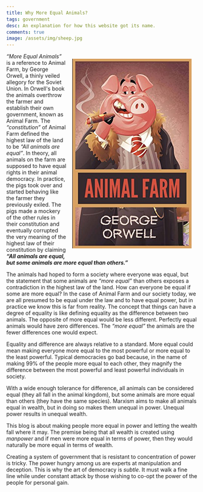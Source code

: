 ```yaml
---
title: Why More Equal Animals?
tags: government
desc: An explanation for how this website got its name.
comments: true
image: /assets/img/sheep.jpg
---
```


<img src="/assets/img/animalfarm.jpg" style="float: right; margin: 15px;"> 

_“More Equal Animals”_ is a reference to Animal Farm, by George Orwell, a thinly veiled allegory for the Soviet Union. 
In Orwell's book the animals overthrow the farmer and establish their own government, known as Animal Farm. 
The _“constitution”_ of Animal Farm defined the highest law of the land to be _“All animals are equal”_. In theory, 
all animals on the farm are supposed to have equal rights in their animal democracy. In practice, the pigs took over 
and started behaving like the farmer they previously exiled. The pigs made a mockery of the other rules in their 
constitution and eventually corrupted the very meaning of the highest law of their constitution by claiming 
**_“All animals are equal, but some animals are more equal than others.”_**

The animals had hoped to form a society where everyone was equal, but the statement that some animals are _“more equal”_ 
than others exposes a contradiction in the highest law of the land. How can everyone be equal if some are more equal? 
In the case of Animal Farm and our society today, we are all presumed to be equal under the law and to have equal power, 
but in practice we know this is far from reality. The concept that things can have a degree of equality is like defining 
equality as the difference between two animals.  The opposite of more equal would be less different. Perfectly equal 
animals would have zero differences. The _“more equal”_ the animals are the fewer differences one would expect.

Equality and difference are always relative to a standard. More equal could mean making everyone more equal to the most powerful 
or more equal to the least powerful. Typical democracies go bad because, in the name of making 99% of the people more equal to each other, 
they magnify the difference between the most powerful and least powerful individuals in society.

With a wide enough tolerance for difference, all animals can be considered equal (they all fall in the animal kingdom), 
but some animals are more equal than others (they have the same species). Marxism aims to make all animals equal in wealth, 
but in doing so makes them unequal in power. Unequal power results in unequal wealth.

This blog is about making people more equal in power and letting the wealth fall where it may. 
The premise being that all wealth is created using _manpower_ and if men were more equal in terms of power, 
then they would naturally be more equal in terms of wealth. 

Creating a system of government that is resistant 
to concentration of power is tricky. The power hungry among us are experts at manipulation and deception. 
This is why the art of democracy is _subtle_. It must walk a fine line while under constant attack by those
wishing to co-opt the power of the people for personal gain.

